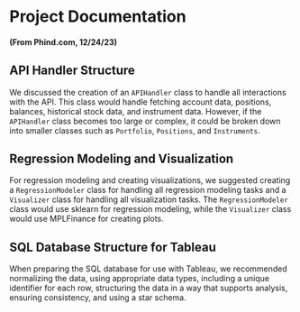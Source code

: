 # Project Documentation 

#### (From Phind.com, 12/24/23)

## API Handler Structure

We discussed the creation of an `APIHandler` class to handle all interactions with the API. This class would handle fetching account data, positions, balances, historical stock data, and instrument data. However, if the `APIHandler` class becomes too large or complex, it could be broken down into smaller classes such as `Portfolio`, `Positions`, and `Instruments`.

## Regression Modeling and Visualization

For regression modeling and creating visualizations, we suggested creating a `RegressionModeler` class for handling all regression modeling tasks and a `Visualizer` class for handling all visualization tasks. The `RegressionModeler` class would use sklearn for regression modeling, while the `Visualizer` class would use MPLFinance for creating plots.

## SQL Database Structure for Tableau

When preparing the SQL database for use with Tableau, we recommended normalizing the data, using appropriate data types, including a unique identifier for each row, structuring the data in a way that supports analysis, ensuring consistency, and using a star schema.
